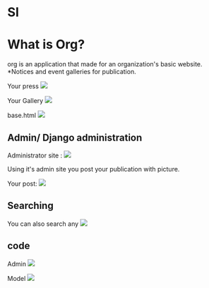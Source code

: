 # SI

# What is Org?

org is an application that made for an organization's basic website.
 *Notices and event galleries for publication.

Your press
![](https://drive.google.com/open?id=16Aj5XIL9qnBrMHuPznojLl2hnAeI_nu6)

Your Gallery
![](https://drive.google.com/open?id=1vch0GrQnPc5M84WC9HbuyaUju17Cnzf_)

base.html
![](https://drive.google.com/open?id=107UQ3EhNwGC7zre-7NAArWGSeIWBfiCG)


## Admin/ Django administration

Administrator site :
![](https://drive.google.com/open?id=1BP6pEq-36Ro1TYwGC_JRatzaPEooODep)

Using it's admin site you post your publication with picture.

Your post:
![](https://drive.google.com/open?id=1Dmu4hPOHQNBeeydB0BT0Yq9tE-KICWRB)

## Searching

You can also search any
![](https://drive.google.com/open?id=1p6cswNs6B1-QDy6dify7yOI0LrzEaPwD)

## code

Admin
![](https://drive.google.com/open?id=1fAsGWNBkXz3LYQpBFIQvpGD7FV3vYLf5)

Model
![](https://drive.google.com/open?id=1UfqdQahjJpgKZNzcMWhSoIblxY3M-1Ne)
